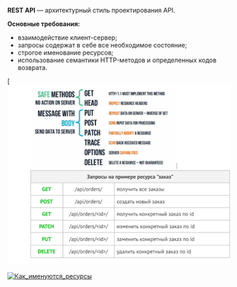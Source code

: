 **REST API** — архитектурный стиль проектирования API.

**Основные требования:**

* взаимодействие клиент-сервер;
* запросы содержат в себе все необходимое состояние;
* строгое именование ресурсов;
* использование семантики HTTP-методов и определенных кодов возврата.

[![Как_именуются_ресурсы!](https://github.com/majkl84/Netology_new/blob/main/Django%20Creating%20functional%20web%20applications/5_Getting%20to%20know%20the%20API%20using%20the%20Django%20REST%20framework%20example/How-are-the-resources-named.png)

[![Как_именуются_ресурсы](/How-are-the-resources-named.png "Shiprock, New Mexico by Beau Rogers")](https://github.com/majkl84/Netology_new/blob/main/Django%20Creating%20functional%20web%20applications/5_Getting%20to%20know%20the%20API%20using%20the%20Django%20REST%20framework%20example/How-are-the-resources-named.png)
